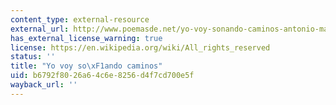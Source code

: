 ```yaml
---
content_type: external-resource
external_url: http://www.poemasde.net/yo-voy-sonando-caminos-antonio-machado/
has_external_license_warning: true
license: https://en.wikipedia.org/wiki/All_rights_reserved
status: ''
title: "Yo voy so\xF1ando caminos"
uid: b6792f80-26a6-4c6e-8256-d4f7cd700e5f
wayback_url: ''
---
```

